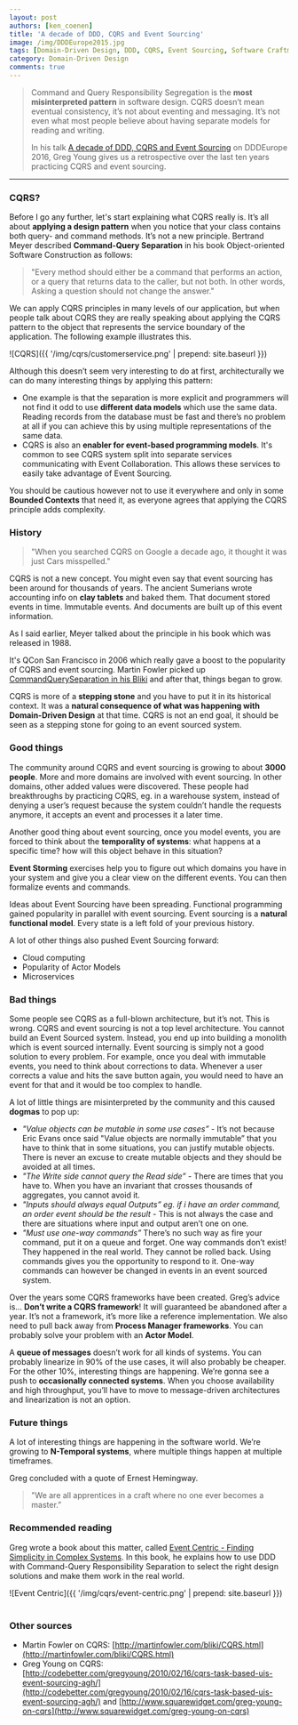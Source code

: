 ```yaml
---
layout: post
authors: [ken_coenen]
title: 'A decade of DDD, CQRS and Event Sourcing'
image: /img/DDDEurope2015.jpg
tags: [Domain-Driven Design, DDD, CQRS, Event Sourcing, Software Craftmanship]
category: Domain-Driven Design
comments: true
---
```


> Command and Query Responsibility Segregation is the **most misinterpreted pattern** in software design. CQRS doesn’t mean eventual consistency, it’s not about eventing and messaging. It’s not even what most people believe about having separate models for reading and writing.
>
> In his talk [A decade of DDD, CQRS and Event Sourcing](http://dddeurope.com/2016/greg-young.html) on DDDEurope 2016, Greg Young gives us a retrospective over the last ten years practicing CQRS and event sourcing.

----------

### CQRS?

Before I go any further, let's start explaining what CQRS really is. It’s all about **applying a design pattern** when you notice that your class contains both query- and command methods. It’s not a new principle. Bertrand Meyer described **Command-Query Separation** in his book Object-oriented Software Construction as follows:

> "Every method should either be a command that performs an action, or a query that returns data to the caller, but not both. In other words, Asking a question should not change the answer."

We can apply CQRS principles in many levels of our application, but when people talk about CQRS they are really speaking about applying the CQRS pattern to the object that represents the service boundary of the application. The following example illustrates this.

![CQRS]({{ '/img/cqrs/customerservice.png' | prepend: site.baseurl }})

Although this doesn’t seem very interesting to do at first, architecturally we can do many interesting things by applying this pattern:

 - One example is that the separation is more explicit and programmers will not find it odd to use **different data models** which use the same data. Reading records from the database must be fast and there’s no problem at all if you can achieve this by using multiple representations of the same data.
 - CQRS is also an **enabler for event-based programming models**. It's common to see CQRS system split into separate services communicating with Event Collaboration. This allows these services to easily take advantage of Event Sourcing.

You should be cautious however not to use it everywhere and only in some **Bounded Contexts** that need it, as everyone agrees that applying the CQRS principle adds complexity.

### History

> "When you searched CQRS on Google a decade ago, it thought it was just Cars misspelled."

CQRS is not a new concept. You might even say that event sourcing has been around for thousands of years. The ancient Sumerians wrote accounting info on **clay tablets** and baked them. That document stored events in time. Immutable events. And documents are built up of this event information.

As I said earlier, Meyer talked about the principle in his book which was released in 1988.

It's QCon San Francisco in 2006 which really gave a boost to the popularity of CQRS and event sourcing. Martin Fowler picked up [CommandQuerySeparation in his Bliki](http://martinfowler.com/bliki/CommandQuerySeparation.html) and after that, things began to grow.

CQRS is more of a **stepping stone** and you have to put it in its historical context. It was a **natural consequence of what was happening with Domain-Driven Design** at that time. CQRS is not an end goal, it should be seen as a stepping stone for going to an event sourced system.

### Good things

The community around CQRS and event sourcing is growing to about **3000 people**. More and more domains are involved with event sourcing. In other domains, other added values were discovered. These people had breakthroughs by practicing CQRS, eg. in a warehouse system, instead of denying a user’s request because the system couldn’t handle the requests anymore, it accepts an event and processes it a later time.

Another good thing about event sourcing, once you model events, you are forced to think about the **temporality of systems**: what happens at a specific time? how will this object behave in this situation?

**Event Storming** exercises help you to figure out which domains you have in your system and give you a clear view on the different events. You can then formalize events and commands.

Ideas about Event Sourcing have been spreading. Functional programming gained popularity in parallel with event sourcing. Event sourcing is a **natural functional model**. Every state is a left fold of your previous history.

A lot of other things also pushed Event Sourcing forward:

 - Cloud computing
 - Popularity of Actor Models
 - Microservices

### Bad things

Some people see CQRS as a full-blown architecture, but it’s not. This is wrong. CQRS and event sourcing is not a top level architecture. You cannot build an Event Sourced system. Instead, you end up into building a monolith which is event sourced internally. Event sourcing is simply not a good solution to every problem. For example, once you deal with immutable events, you need to think about corrections to data. Whenever a user corrects a value and hits the save button again, you would need to have an event for that and it would be too complex to handle.

A lot of little things are misinterpreted by the community and this caused **dogmas** to pop up:

 - *"Value objects can be mutable in some use cases”* - It’s not because Eric Evans once said "Value objects are normally immutable” that you have to think that in some situations, you can justify mutable objects. There is never an excuse to create mutable objects and they should be avoided at all times.
 - *"The Write side cannot query the Read side”* - There are times that you have to. When you have an invariant that crosses thousands of aggregates, you cannot avoid it.
 - *"Inputs should always equal Outputs” eg. if i have an order command, an order event should be the result* - This is not always the case and there are situations where input and output aren’t one on one.
 - *"Must use one-way commands”* There’s no such way as fire your command, put it on a queue and forget. One way commands don’t exist! They happened in the real world. They cannot be rolled back. Using commands gives you the opportunity to respond to it. One-way commands can however be changed in events in an event sourced system.

Over the years some CQRS frameworks have been created. Greg’s advice is... **Don’t write a CQRS framework**! It will guaranteed be abandoned after a year. It’s not a framework, it’s more like a reference implementation. We also need to pull back away from **Process Manager frameworks**. You can probably solve your problem with an **Actor Model**.

A **queue of messages** doesn’t work for all kinds of systems. You can probably linearize in 90% of the use cases, it will also probably be cheaper. For the other 10%, interesting things are happening. We’re gonna see a push to **occasionally connected systems**. When you choose availability and high throughput, you’ll have to move to message-driven architectures and linearization is not an option.

### Future things

A lot of interesting things are happening in the software world. We’re growing to **N-Temporal systems**, where multiple things happen at multiple timeframes.

Greg concluded with a quote of Ernest Hemingway.

>"We are all apprentices in a craft where no one ever becomes a master.”

### Recommended reading

Greg wrote a book about this matter, called [Event Centric - Finding Simplicity in Complex Systems](http://www.amazon.com/Event-Centric-Simplicity-Addison-Wesley-Signature/dp/0321768221). In this book, he explains how to use DDD with Command-Query Responsibility Separation to select the right design solutions and make them work in the real world.

![Event Centric]({{ '/img/cqrs/event-centric.png' | prepend: site.baseurl }})
<br/>
<br/>

### Other sources

 - Martin Fowler on CQRS: [http://martinfowler.com/bliki/CQRS.html](http://martinfowler.com/bliki/CQRS.html)
 - Greg Young on CQRS: [http://codebetter.com/gregyoung/2010/02/16/cqrs-task-based-uis-event-sourcing-agh/](http://codebetter.com/gregyoung/2010/02/16/cqrs-task-based-uis-event-sourcing-agh/) and [http://www.squarewidget.com/greg-young-on-cqrs](http://www.squarewidget.com/greg-young-on-cqrs)